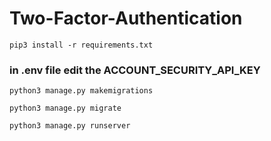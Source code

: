 # Two-Factor-Authentication

```
pip3 install -r requirements.txt
```

### in .env file edit the ACCOUNT_SECURITY_API_KEY

```
python3 manage.py makemigrations
```
```
python3 manage.py migrate
```
```
python3 manage.py runserver
```
